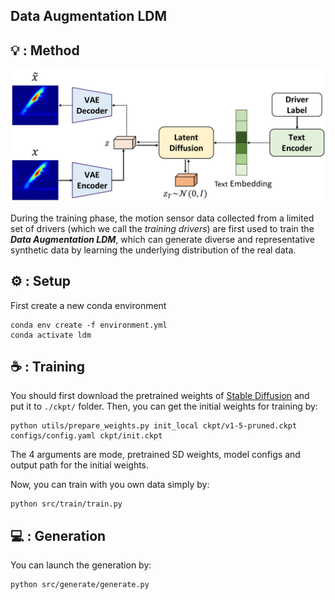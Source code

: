## Data Augmentation LDM

## 💡 : Method
<div align="center">
<img width="600" alt="image" src="./figs/ldm.png">
</div>

During the training phase, the motion sensor data collected from a limited set of drivers (which we call the *training drivers*) are first used to train the ***Data Augmentation LDM***, which can generate diverse and representative synthetic data by learning the underlying distribution of the real data.

## ⚙ : Setup
First create a new conda environment

    conda env create -f environment.yml
    conda activate ldm

## ☕️ : Training
You should first download the pretrained weights of [Stable Diffusion](https://huggingface.co/stable-diffusion-v1-5/stable-diffusion-v1-5/blob/main/v1-5-pruned.ckpt) and put it to `./ckpt/` folder. Then, you can get the initial weights for training by:

    python utils/prepare_weights.py init_local ckpt/v1-5-pruned.ckpt configs/config.yaml ckpt/init.ckpt

The 4 arguments are mode, pretrained SD weights, model configs and output path for the initial weights.

Now, you can train with you own data simply by:

    python src/train/train.py

## 💻 : Generation
You can launch the generation by:

    python src/generate/generate.py
